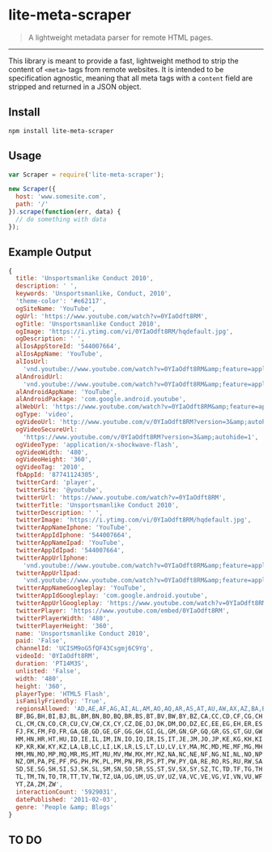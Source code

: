 lite-meta-scraper
===============================================================================
> A lightweight metadata parser for remote HTML pages.
-------------------------------------------------------------------------------
This library is meant to provide a fast, lightweight method to strip the 
content of `<meta>` tags from remote websites. It is intended to be 
specification agnostic, meaning that all meta tags with a `content` field are 
stripped and returned in a JSON object.

Install
-------------------------------------------------------------------------------
```
npm install lite-meta-scraper
```

Usage
-------------------------------------------------------------------------------
```javascript
var Scraper = require('lite-meta-scraper');

new Scraper({
  host: 'www.somesite.com',
  path: '/'
}).scrape(function(err, data) {
  // do something with data
});
```

Example Output 
-------------------------------------------------------------------------------
```javascript
{ 
  title: 'Unsportsmanlike Conduct 2010',
  description: ' ',
  keywords: 'Unsportsmanlike, Conduct, 2010',
  'theme-color': '#e62117',
  ogSiteName: 'YouTube',
  ogUrl: 'https://www.youtube.com/watch?v=0YIaOdft8RM',
  ogTitle: 'Unsportsmanlike Conduct 2010',
  ogImage: 'https://i.ytimg.com/vi/0YIaOdft8RM/hqdefault.jpg',
  ogDescription: ' ',
  alIosAppStoreId: '544007664',
  alIosAppName: 'YouTube',
  alIosUrl: 
    'vnd.youtube://www.youtube.com/watch?v=0YIaOdft8RM&amp;feature=applinks',
  alAndroidUrl: 
    'vnd.youtube://www.youtube.com/watch?v=0YIaOdft8RM&amp;feature=applinks',
  alAndroidAppName: 'YouTube',
  alAndroidPackage: 'com.google.android.youtube',
  alWebUrl: 'https://www.youtube.com/watch?v=0YIaOdft8RM&amp;feature=applinks',
  ogType: 'video',
  ogVideoUrl: 'http://www.youtube.com/v/0YIaOdft8RM?version=3&amp;autohide=1',
  ogVideoSecureUrl: 
    'https://www.youtube.com/v/0YIaOdft8RM?version=3&amp;autohide=1',
  ogVideoType: 'application/x-shockwave-flash',
  ogVideoWidth: '480',
  ogVideoHeight: '360',
  ogVideoTag: '2010',
  fbAppId: '87741124305',
  twitterCard: 'player',
  twitterSite: '@youtube',
  twitterUrl: 'https://www.youtube.com/watch?v=0YIaOdft8RM',
  twitterTitle: 'Unsportsmanlike Conduct 2010',
  twitterDescription: ' ',
  twitterImage: 'https://i.ytimg.com/vi/0YIaOdft8RM/hqdefault.jpg',
  twitterAppNameIphone: 'YouTube',
  twitterAppIdIphone: '544007664',
  twitterAppNameIpad: 'YouTube',
  twitterAppIdIpad: '544007664',
  twitterAppUrlIphone: 
    'vnd.youtube://www.youtube.com/watch?v=0YIaOdft8RM&amp;feature=applinks',
  twitterAppUrlIpad: 
    'vnd.youtube://www.youtube.com/watch?v=0YIaOdft8RM&amp;feature=applinks',
  twitterAppNameGoogleplay: 'YouTube',
  twitterAppIdGoogleplay: 'com.google.android.youtube',
  twitterAppUrlGoogleplay: 'https://www.youtube.com/watch?v=0YIaOdft8RM',
  twitterPlayer: 'https://www.youtube.com/embed/0YIaOdft8RM',
  twitterPlayerWidth: '480',
  twitterPlayerHeight: '360',
  name: 'Unsportsmanlike Conduct 2010',
  paid: 'False',
  channelId: 'UCISM9oG5fQF43Csgmj6C9Yg',
  videoId: '0YIaOdft8RM',
  duration: 'PT14M3S',
  unlisted: 'False',
  width: '480',
  height: '360',
  playerType: 'HTML5 Flash',
  isFamilyFriendly: 'True',
  regionsAllowed: 'AD,AE,AF,AG,AI,AL,AM,AO,AQ,AR,AS,AT,AU,AW,AX,AZ,BA,BB,BD,BE,
  BF,BG,BH,BI,BJ,BL,BM,BN,BO,BQ,BR,BS,BT,BV,BW,BY,BZ,CA,CC,CD,CF,CG,CH,CI,CK,
  CL,CM,CN,CO,CR,CU,CV,CW,CX,CY,CZ,DE,DJ,DK,DM,DO,DZ,EC,EE,EG,EH,ER,ES,ET,FI,
  FJ,FK,FM,FO,FR,GA,GB,GD,GE,GF,GG,GH,GI,GL,GM,GN,GP,GQ,GR,GS,GT,GU,GW,GY,HK,
  HM,HN,HR,HT,HU,ID,IE,IL,IM,IN,IO,IQ,IR,IS,IT,JE,JM,JO,JP,KE,KG,KH,KI,KM,KN,
  KP,KR,KW,KY,KZ,LA,LB,LC,LI,LK,LR,LS,LT,LU,LV,LY,MA,MC,MD,ME,MF,MG,MH,MK,ML,
  MM,MN,MO,MP,MQ,MR,MS,MT,MU,MV,MW,MX,MY,MZ,NA,NC,NE,NF,NG,NI,NL,NO,NP,NR,NU,
  NZ,OM,PA,PE,PF,PG,PH,PK,PL,PM,PN,PR,PS,PT,PW,PY,QA,RE,RO,RS,RU,RW,SA,SB,SC,
  SD,SE,SG,SH,SI,SJ,SK,SL,SM,SN,SO,SR,SS,ST,SV,SX,SY,SZ,TC,TD,TF,TG,TH,TJ,TK,
  TL,TM,TN,TO,TR,TT,TV,TW,TZ,UA,UG,UM,US,UY,UZ,VA,VC,VE,VG,VI,VN,VU,WF,WS,YE,
  YT,ZA,ZM,ZW',
  interactionCount: '5929031',
  datePublished: '2011-02-03',
  genre: 'People &amp; Blogs' 
}
```

TO DO
-------------------------------------------------------------------------------

